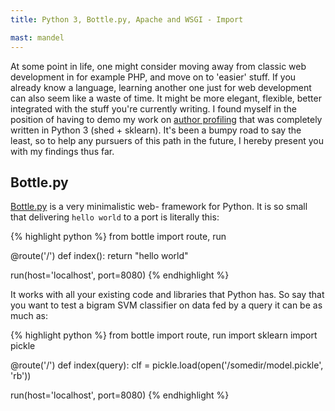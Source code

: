 ```yaml
---
title: Python 3, Bottle.py, Apache and WSGI - Import 

mast: mandel
---
```


At some point in life, one might consider moving away from classic web
development in for example PHP, and move on to 'easier' stuff. If you already
know a language, learning another one just for web development can also seem
like a waste of time. It might be more elegant, flexible, better integrated
with the stuff you're currently writing. I found myself in the position of
having to demo my work on [author profiling](https://www.uni-weimar.de/medien/webis/events/pan-15/pan15-web/author-profiling.html)
that was completely written in Python 3 (shed + sklearn). It's been a bumpy
road to say the least, so to help any pursuers of this path in the future, I
hereby present you with my findings thus far.

## Bottle.py

[Bottle.py](http://bottlepy.org/docs/dev/index.html) is a very minimalistic web-
framework for Python. It is so small that delivering `hello world` to a port is
literally this:

{% highlight python %}
from bottle import route, run

@route('/')
def index():
    return "hello world"

run(host='localhost', port=8080)
{% endhighlight %}


It works with all your existing code and libraries that Python has. So say that
you want to test a bigram SVM classifier on data fed by a query it can be as
much as:


{% highlight python %}
from bottle import route, run
import sklearn
import pickle

@route('/<query>')
def index(query):
    clf = pickle.load(open('/somedir/model.pickle', 'rb'))

run(host='localhost', port=8080)
{% endhighlight %}
